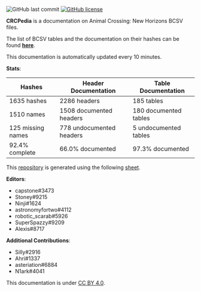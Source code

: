 ![GitHub last commit](https://img.shields.io/github/last-commit/alexislours/crcpedia) [![GitHub license](https://img.shields.io/github/license/alexislours/crcpedia)](https://github.com/alexislours/crcpedia/blob/master/LICENSE)

**CRCPedia** is a documentation on Animal Crossing: New Horizons BCSV files.

The list of BCSV tables and the documentation on their hashes can be found [**here**](tables.md).

This documentation is automatically updated every 10 minutes.

**Stats**:

| Hashes | Header Documentation | Table Documentation |
| --- | --- | --- |
| 1635 hashes | 2286 headers | 185 tables |
| 1510 names | 1508 documented headers | 180 documented tables |
| 125 missing names | 778 undocumented headers | 5 undocumented tables |
| 92.4% complete | 66.0% documented | 97.3% documented |

This [repository](https://github.com/alexislours/crcpedia) is generated using the following [sheet](https://docs.google.com/spreadsheets/d/13JwdQs7uvg4gMqll0OpoaiQUlWV2lO9iSbPlymMSNSQ).

**Editors**:

- capstone#3473
- Stoney#9215
- Ninji#1624
- astronomyfortwo#4112
- robotic_scarab#5926
- SuperSpazzy#9209
- Alexis#8717

**Additional Contributions**:
- Silly#2916
- Ahri#1337
- asteriation#6884
- N1ark#4041

This documentation is under [CC BY 4.0](LICENSE).

